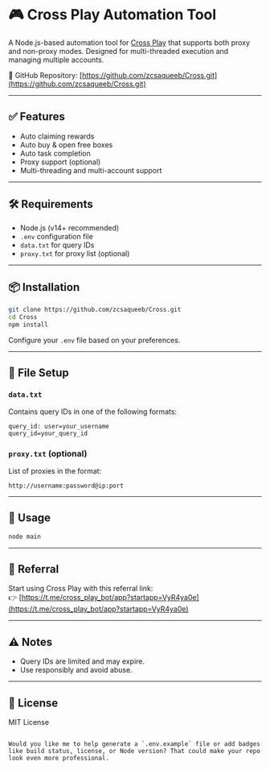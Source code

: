 # 🎮 Cross Play Automation Tool

A Node.js-based automation tool for [Cross Play](https://t.me/cross_play_bot/app?startapp=VyR4ya0e) that supports both proxy and non-proxy modes. Designed for multi-threaded execution and managing multiple accounts.

🔗 GitHub Repository: [https://github.com/zcsaqueeb/Cross.git](https://github.com/zcsaqueeb/Cross.git)

---

## ✅ Features

- Auto claiming rewards
- Auto buy & open free boxes
- Auto task completion
- Proxy support (optional)
- Multi-threading and multi-account support

---

## 🛠 Requirements

- Node.js (v14+ recommended)
- `.env` configuration file
- `data.txt` for query IDs
- `proxy.txt` for proxy list (optional)

---

## 📦 Installation

```bash
git clone https://github.com/zcsaqueeb/Cross.git
cd Cross
npm install
```

Configure your `.env` file based on your preferences.

---

## 📁 File Setup

### `data.txt`

Contains query IDs in one of the following formats:

```
query_id: user=your_username
query_id=your_query_id
```

### `proxy.txt` (optional)

List of proxies in the format:

```
http://username:password@ip:port
```

---

## 🚀 Usage

```bash
node main
```

---

## 🔗 Referral

Start using Cross Play with this referral link:  
👉 [https://t.me/cross_play_bot/app?startapp=VyR4ya0e](https://t.me/cross_play_bot/app?startapp=VyR4ya0e)

---

## ⚠️ Notes

- Query IDs are limited and may expire.
- Use responsibly and avoid abuse.

---

## 📄 License

MIT License
```

Would you like me to help generate a `.env.example` file or add badges like build status, license, or Node version? That could make your repo look even more professional.
